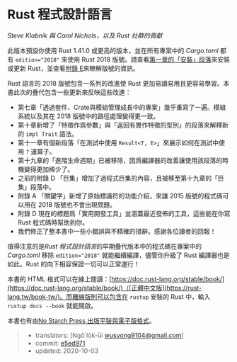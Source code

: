 # Rust 程式設計語言

*Steve Klabnik 與 Carol Nichols，以及 Rust 社群的貢獻*

此版本預設你使用 Rust 1.41.0 或更高的版本，並在所有專案中的 *Cargo.toml* 都有 `edition="2018"` 來使用 Rust 2018 版號。請查看[第一章的「安裝」段落][install]<!-- ignore -->來安裝或更新 Rust，並查看[附錄 E][editions]<!-- ignore -->來瞭解版號的資訊。

Rust 語言的 2018 版號包含一系列的改進使 Rust 更加易讀易用且更容易學習。本書此次的疊代包含一些更新來反映這些改進：

- 第七章「透過套件、Crate與模組管理成長中的專案」幾乎重寫了一遍。模組系統以及其在 2018 版號中的路徑處理變得更一致。
- 第十章新增了「特徵作爲參數」與「返回有實作特徵的型別」的段落來解釋新的 `impl Trait` 語法。
- 第十一章有個新段落「在測試中使用 `Result<T, E>`」來展示如何在測試中使用 `?` 運算子。
- 第十九章的「進階生命週期」已被移除，因爲編譯器的改善讓使用該段落的時機變得更加稀少了。
- 之前的附錄 D 「巨集」增加了過程式巨集的內容，且被移至第十九章的「巨集」段落中。
- 附錄 A 「關鍵字」新增了原始標識符的功能介紹，來讓 2015 版號的程式碼可以用在 2018 版號也不會出現問題。
- 附錄 D 現在的標題爲「實用開發工具」並涵蓋最近發佈的工具，這些能在你寫 Rust 程式碼時幫助到你。
- 我們修正了整本書中一些小錯誤與不精確的措辭。感謝各位讀者的回報！

值得注意的是*Rust 程式設計語言*的早期疊代版本中的程式碼在專案中的 *Cargo.toml* 移除 `edition="2018"` 就能繼續編譯，儘管你升級了 Rust 編譯器也是如此。Rust 的向下相容保證一切可以正常運行！

本書的 HTML 格式可以在線上閱讀：[https://doc.rust-lang.org/stable/book/](https://doc.rust-lang.org/stable/book/)（[正體中文版](https://rust-lang.tw/book-tw/)。而離線版則可以包含在 `rustup` 安裝的 Rust 中，輸入 `rustup docs --book` 就能開啟。

本書也有由[No Starch Press 出版平裝與電子版格式][nsprust]。

[install]: ch01-01-installation.html
[editions]: appendix-05-editions.html
[nsprust]: https://nostarch.com/rust

> - translators: [Ngô͘ Io̍k-ūi <wusyong9104@gmail.com>]
> - commit: [e5ed971](https://github.com/rust-lang/book/blob/e5ed97128302d5fa45dbac0e64426bc7649a558c/src/title-page.md)
> - updated: 2020-10-03
